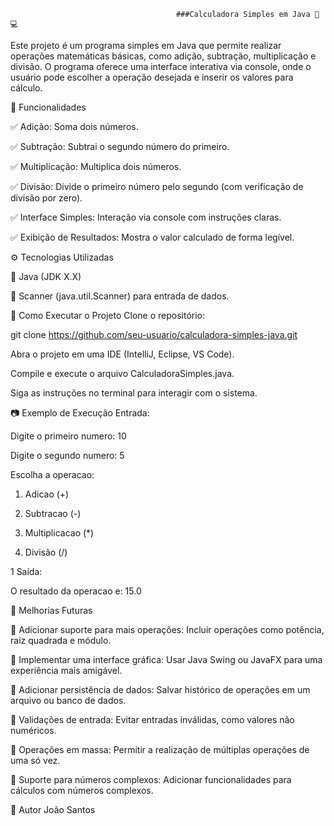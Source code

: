                                          ###Calculadora Simples em Java 🧮💻

Este projeto é um programa simples em Java que permite realizar operações matemáticas básicas, como adição, subtração, multiplicação e divisão. O programa oferece uma interface interativa via console, onde o usuário pode escolher a operação desejada e inserir os valores para cálculo.


📌 Funcionalidades

✅ Adição: Soma dois números.

✅ Subtração: Subtrai o segundo número do primeiro.

✅ Multiplicação: Multiplica dois números.

✅ Divisão: Divide o primeiro número pelo segundo (com verificação de divisão por zero).

✅ Interface Simples: Interação via console com instruções claras.

✅ Exibição de Resultados: Mostra o valor calculado de forma legível.


⚙️ Tecnologias Utilizadas

🔹 Java (JDK X.X)

🔹 Scanner (java.util.Scanner) para entrada de dados.


🚀 Como Executar o Projeto
Clone o repositório:

git clone https://github.com/seu-usuario/calculadora-simples-java.git

Abra o projeto em uma IDE (IntelliJ, Eclipse, VS Code).


Compile e execute o arquivo CalculadoraSimples.java.


Siga as instruções no terminal para interagir com o sistema.


📷 Exemplo de Execução
Entrada:



Digite o primeiro numero: 10

Digite o segundo numero: 5

Escolha a operacao:


1) Adicao (+)

2) Subtracao (-)

3) Multiplicacao (*)

4) Divisão (/)

1
Saída:

O resultado da operacao e: 15.0

📌 Melhorias Futuras

🔹 Adicionar suporte para mais operações: Incluir operações como potência, raiz quadrada e módulo.

🔹 Implementar uma interface gráfica: Usar Java Swing ou JavaFX para uma experiência mais amigável.

🔹 Adicionar persistência de dados: Salvar histórico de operações em um arquivo ou banco de dados.

🔹 Validações de entrada: Evitar entradas inválidas, como valores não numéricos.

🔹 Operações em massa: Permitir a realização de múltiplas operações de uma só vez.

🔹 Suporte para números complexos: Adicionar funcionalidades para cálculos com números complexos.



🔗 Autor
João Santos
